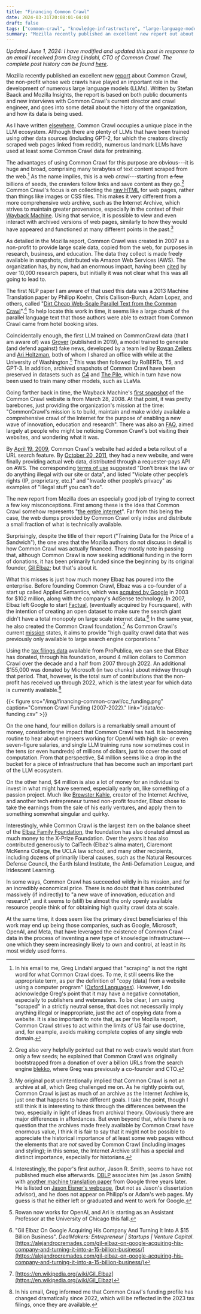 ```yaml
---
title: "Financing Common Crawl"
date: 2024-03-31T20:08:01-04:00
draft: false
tags: ["common-crawl", "knowledge-infrastructure", "large-language-models", "archives", "digital-preservation", "wayback-machine", "data", "power"]
summary: "Mozilla recently published an excellent new report out about Common Crawl, the non-profit whose web crawls have played an important role in the development of numerous large language models (LLMs). Written by Stefan Baack and Mozilla Insights, the report is based on both public documents and new interviews with Common Crawl's current director and crawl engineer, and goes into some detail about the history of the organization, and how its data is being used."
---
```


*Updated June 1, 2024: I have modified and updated this post in response to an email I received from Greg Lindahl, CTO of Common Crawl. The complete post history can be found [here](https://github.com/dallascard/granular-material/blob/main/content/post/financing-common-crawl.md).*

Mozilla recently published an excellent new [report](https://foundation.mozilla.org/en/research/library/generative-ai-training-data/common-crawl/) about Common Crawl, the non-profit whose web crawls have played an important role in the development of numerous large language models (LLMs). Written by Stefan Baack and Mozilla Insights, the report is based on both public documents and new interviews with Common Crawl's current director and crawl engineer, and goes into some detail about the history of the organization, and how its data is being used.

As I have written [elsewhere](https://www.sciencedirect.com/science/article/pii/S2666389924000746), Common Crawl occupies a unique place in the LLM ecosystem. Although there are plenty of LLMs that have been trained using other data sources (including GPT-2, for which the creators directly scraped web pages linked from reddit), numerous landmark LLMs have used at least some Common Crawl data for pretraining.

The advantages of using Common Crawl for this purpose are obvious---it is huge and broad, comprising many terabytes of text content scraped from the web.[^1] As the name implies, this is a web *crawl*---starting from ~~a few~~ billions of seeds, the crawlers follow links and save content as they go.[^2] Common Crawl's focus is on collecting the [raw HTML](https://commoncrawl.github.io/cc-crawl-statistics/plots/mimetypes) for web pages, rather than things like images or CSS files. This makes it very different from a more comprehensive web archive, such as the Internet Archive, which strives to maintain greater provenance, especially in the context of their [Wayback Machine](https://web.archive.org/web/). Using that service, it is possible to view and even interact with archived versions of web pages, similarly to how they would have appeared and functioned at many different points in the past.[^3]

As detailed in the Mozilla report, Common Crawl was created in 2007 as a non-profit to provide large scale data, copied from the web, for purposes in research, business, and education. The data they collect is made freely available in snapshots, distributed via Amazon Web Services (AWS). The organization has, by now, had an enormous impact, having been [cited](https://github.com/commoncrawl/cc-citations/) by over 10,000 research papers, but initially it was not clear what this was all going to lead to.

The first NLP paper I am aware of that used this data was a 2013 Machine Translation paper by Philipp Koehn, Chris Callison-Burch, Adam Lopez, and others, called "[Dirt Cheap Web-Scale Parallel Text from the Common Crawl](https://aclanthology.org/P13-1135/)".[^4] To help locate this work in time, it seems like a large chunk of the parallel language text that those authors were able to extract from Common Crawl came from hotel booking sites.

Coincidentally enough, the first LLM trained on CommonCrawl data (that I am aware of) was [Grover](https://arxiv.org/abs/1905.12616) (published in 2019), a model trained to generate (and defend against) fake news, developed by a team led by [Rowan Zellers](https://rowanzellers.com/) and [Ari Holtzman](https://ariholtzman.com/), both of whom I shared an office with while at the University of Washington.[^5] This was then followed by RoBERTa, T5, and GPT-3. In addition, archived snapshots of Common Crawl have been preserved in datasets such as [C4](https://arxiv.org/abs/1910.10683) and [The Pile](https://arxiv.org/abs/2101.00027), which in turn have now been used to train many other models, such as LLaMa.

Going farther back in time, the Wayback Machine's [first snapshot](https://web.archive.org/web/20080328041443/http://www.commoncrawl.org/) of the Common Crawl website is from March 28, 2008. At that point, it was pretty barebones, just providing the organization's mission at the time: "CommonCrawl's mission is to build, maintain and make widely available a comprehensive crawl of the Internet for the purpose of enabling a new wave of innovation, education and research". There was also an [FAQ](https://web.archive.org/web/20080328041510/http://www.commoncrawl.org/faq.htm), aimed largely at people who might be noticing Common Crawl's bot visiting their websites, and wondering what it was.

By [April 19, 2009](https://web.archive.org/web/20090419184554/http://www.commoncrawl.org/), Common Crawl's website had added a beta rollout of a URL search feature. By [October 20, 2011](https://web.archive.org/web/20111020192418/http://www.commoncrawl.org/), they had a new website, and were finally providing actual web data, distributed through a requester-pays API on AWS. The corresponding [terms of use](https://web.archive.org/web/20111020192300/http://www.commoncrawl.org/about/terms-of-use/) suggested "Don’t break the law or do anything illegal with our site or data", and listed "Violate other people’s rights (IP, proprietary, etc.)" and "Invade other people’s privacy" as examples of "illegal stuff you can't do".

The new report from Mozilla does an especially good job of trying to correct a few key misconceptions. First among these is the idea that Common Crawl somehow represents "[the entire internet](https://dailynous.com/2020/07/30/philosophers-gpt-3/)". Far from this being the case, the web dumps provided by Common Crawl only index and distribute a small fraction of what is technically available.

Surprisingly, despite the title of their report ("Training Data for the Price of a Sandwich"), the one area that the Mozilla authors do not discuss in detail is how Common Crawl was actually financed. They mostly note in passing that, although Common Crawl is now seeking additional funding in the form of donations, it has been primarily funded since the beginning by its original founder, [Gil Elbaz](https://en.wikipedia.org/wiki/Gil_Elbaz); but that's about it.

What this misses is just how much money Elbaz has poured into the enterprise. Before founding Common Crawl, Elbaz was a co-founder of a start up called Applied Semantics, which was [acquired by Google](https://digiday.com/media/today-in-history-google-buys-applied-semantics/) in 2003 for $102 million, along with the company's AdSense technology. In 2007, Elbaz left Google to start [Factual](https://twitter.com/factual?lang=en), (eventually acquired by Foursquare), with the intention of creating an open dataset to make sure the search giant didn't have a total monopoly on large scale internet data.[^6] In the same year, he also created the Common Crawl foundation.[^7] As Common Crawl's current [mission](https://commoncrawl.org/mission) states, it aims to provide "high quality crawl data that was previously only available to large search engine corporations."

Using the [tax filings data](https://projects.propublica.org/nonprofits/organizations/261635908) available from ProPublica, we can see that Elbaz has donated, through his foundation, around 4 million dollars to Common Crawl over the decade and a half from 2007 through 2022. An additional $155,000 was donated by Microsoft (in two chunks) about midway through that period. That, however, is the total sum of contributions that the non-profit has received up through 2022, which is the latest year for which data is currently available.[^8]

{{< figure src="/img/financing-common-crawl/cc_funding.png" caption="Common Crawl Funding (2007-2022)." link="/data/cc-funding.csv" >}}


On the one hand, four million dollars is a remarkably small amount of money, considering the impact that Common Crawl has had. It is becoming routine to hear about engineers working for OpenAI with high six- or even seven-figure salaries, and single LLM training runs now sometimes cost in the tens (or even hundreds) of millions of dollars, just to cover the cost of computation. From that perspective, $4 million seems like a drop in the bucket for a piece of infrastructure that has become such an important part of the LLM ecosystem.

On the other hand, $4 million is also a lot of money for an individual to invest in what might have seemed, especially early on, like something of a passion project. Much like [Brewster Kahle](https://en.wikipedia.org/wiki/Brewster_Kahle), creator of the Internet Archive, and another tech entrepreneur turned non-profit founder, Elbaz chose to take the earnings from the sale of his early ventures, and apply them to something somewhat singular and quirky.

Interestingly, while Common Crawl is the largest item on the balance sheet of the [Elbaz Family Foundation](https://projects.propublica.org/nonprofits/organizations/206735811), the foundation has also donated almost as much money to the X-Prize Foundation. Over the years it has also contributed generously to CalTech (Elbaz's alma mater), Claremont McKenna College, the UCLA law school, and many other recipients, including dozens of primarily liberal causes, such as the Natural Resources Defense Council, the Earth Island Institute, the Anti-Defamation League, and Iridescent Learning.

In some ways, Common Crawl has succeeded wildly in its mission, and for an incredibly economical price. There is no doubt that it has contributed massively (if indirectly) to "a new wave of innovation, education and research", and it seems to (still) be almost the only openly available resource people think of for obtaining high quality crawl data at scale.

At the same time, it does seem like the primary direct beneficiaries of this work may end up being those companies, such as Google, Microsoft, OpenAI, and Meta, that have leveraged the existence of Common Crawl data in the process of inventing a new type of knowledge infrastructure---one which they seem increasingly likely to own and control, at least in its most widely used forms.

[^1]: In his email to me, Greg Lindahl argued that "scraping" is not the right word for what Common Crawl does. To me, it still seems like the appropriate term, as per the definition of "copy (data) from a website using a computer program" ([Oxford Languages](https://www.google.com/search?&q=scraping+definition+)). However, I do acknowledge Greg's point that it may have a negative connotation, especially to publishers and webmasters. To be clear, I am using "scraped" in a strictly neutral sense, that does not necessarily imply anything illegal or inappropriate, just the act of copying data from a website. It is also important to note that, as per the Mozilla report, Common Crawl strives to act within the limits of US fair use doctrine, and, for example, avoids making complete copies of any single web domain.

[^2]: Greg also very helpfully pointed out that no web crawls would start from only a few seeds; he explained that Common Crawl was originally bootstrapped from a donation of over a billion URLs from the search engine [blekko](https://en.wikipedia.org/wiki/Blekko), where Greg was previously a co-founder and CTO.

[^3]: My original post unintentionally implied that Common Crawl is not an archive at all, which Greg challenged me on. As he rightly points out, Common Crawl is just as much of an archive as the Internet Archive is, just one that happens to have different goals. I take the point, though I still think it is interesting to think through the differences between the two, especially in light of ideas from archival theory. Obviously there are major differences in affordances. But even beyond that, while there is no question that the archives made freely available by Common Crawl have enormous value, I think it is fair to say that it might not be possible to appreciate the historical importance of at least some web pages without the elements that are *not* saved by Common Crawl (including images and styling); in this sense, the Internet Archive still has a special and distinct importance, especially for historians.

[^4]: Interestingly, the paper's first author, Jason R. Smith, seems to have not published much else afterwards. [DBLP](https://dblp.org/pid/02/1964-6.html) associates him (as Jason Smith) with [another machine translation paper](https://arxiv.org/abs/1609.08144) from Google three years later. He is listed on [Jason Eisner's webpage](https://www.cs.jhu.edu/~jason/Argo/), (but not as Jason's dissertation advisor), and he does not appear on Philipp's or Adam's web pages. My guess is that he either left or graduated and went to work for Google.

[^5]: Rowan now works for OpenAI, and Ari is starting as an Assistant Professor at the University of Chicago this fall.

[^6]: "Gil Elbaz On Google Acquiring His Company And Turning It Into A $15 Billion Business". *DealMakers: Entrepreneur | Startups | Venture Capital*. [https://alejandrocremades.com/gil-elbaz-on-google-acquiring-his-company-and-turning-it-into-a-15-billion-business/](https://alejandrocremades.com/gil-elbaz-on-google-acquiring-his-company-and-turning-it-into-a-15-billion-business/)

[^7]: [https://en.wikipedia.org/wiki/Gil_Elbaz](https://en.wikipedia.org/wiki/Gil_Elbaz)

[^8]: In his email, Greg informed me that Common Crawl's funding profile has changed dramatically since 2022, which will be reflected in the 2023 tax filings, once they are available.